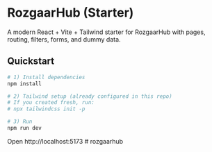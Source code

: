# RozgaarHub (Starter)

A modern React + Vite + Tailwind starter for RozgaarHub with pages, routing, filters, forms, and dummy data.

## Quickstart
```bash
# 1) Install dependencies
npm install

# 2) Tailwind setup (already configured in this repo)
# If you created fresh, run:
# npx tailwindcss init -p

# 3) Run
npm run dev
```

Open http://localhost:5173
#   r o z g a a r h u b  
 